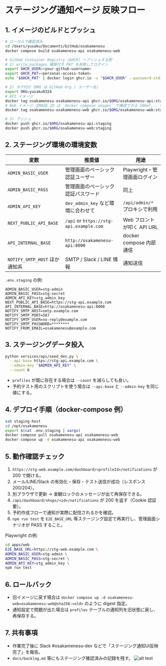 # ステージング通知ページ 反映フロー

## 1. イメージのビルドとプッシュ

```bash
# ローカルで確認済み
cd /Users/yusaku/Documents/GitHub/osakamenesu
docker compose build osakamenesu-api osakamenesu-web

# GitHub Container Registry (GHCR) へプッシュする例
# 1) write:packages 権限付き PAT を用意してログイン
export GHCR_USER=<your-github-username>
export GHCR_PAT=<personal-access-token>
echo "$GHCR_PAT" | docker login ghcr.io -u "$GHCR_USER" --password-stdin

# 2) タグ付け（ORG は GitHub Org / ユーザー名）
export ORG=yusaku0324
# API イメージ
docker tag osakamenesu-osakamenesu-api ghcr.io/$ORG/osakamenesu-api:staging
# Web イメージ（IMAGE ID は `docker compose images` で確認できる 160ef... 等でも可）
docker tag osakamenesu-osakamenesu-web ghcr.io/$ORG/osakamenesu-web:staging

# 3) プッシュ
docker push ghcr.io/$ORG/osakamenesu-api:staging
docker push ghcr.io/$ORG/osakamenesu-web:staging
```

## 2. ステージング環境の環境変数

| 変数 | 推奨値 | 用途 |
| ---- | ------ | ---- |
| `ADMIN_BASIC_USER` | 管理画面のベーシック認証ユーザー | Playwright・管理画面ログイン |
| `ADMIN_BASIC_PASS` | 管理画面のベーシック認証パスワード | 同上 |
| `ADMIN_API_KEY` | `dev_admin_key` など環境に合わせて | `/api/admin/*` プロキシで利用 |
| `NEXT_PUBLIC_API_BASE` | `/api` or `https://stg-api.example.com` | Web フロントが叩く API URL |
| `API_INTERNAL_BASE` | `http://osakamenesu-api:8000` | docker compose 内部通信 |
| `NOTIFY_SMTP_HOST` ほか通知系 | SMTP / Slack / LINE 情報 | 通知送信 |

`.env.staging` の例:

```
ADMIN_BASIC_USER=stg-admin
ADMIN_BASIC_PASS=stg-secret
ADMIN_API_KEY=stg_admin_key
NEXT_PUBLIC_API_BASE=https://stg-api.example.com
API_INTERNAL_BASE=http://osakamenesu-api:8000
NOTIFY_SMTP_HOST=smtp.example.com
NOTIFY_SMTP_PORT=587
NOTIFY_SMTP_USER=no-reply@example.com
NOTIFY_SMTP_PASSWORD=********
NOTIFY_FROM_EMAIL=osakamenesu@example.com
```

## 3. ステージングデータ投入

```bash
python services/api/seed_dev.py \
  --api-base https://stg-api.example.com \
  --admin-key "$ADMIN_API_KEY" \
  --count 6
```

- `profiles` が既に存在する場合は `--count` を減らしても良い。
- 予約テスト用のスクリプトを使う場合は `--api-base` と `--admin-key` を同じ値にする。

## 4. デプロイ手順（docker-compose 例）

```bash
ssh staging-host
cd /opt/osakamenesu
export $(cat .env.staging | xargs)
docker compose pull osakamenesu-api osakamenesu-web
docker compose up -d osakamenesu-api osakamenesu-web
```

## 5. 動作確認チェック

1. `https://stg-web.example.com/dashboard/<profileId>/notifications` が 200 で開ける。
2. メール/LINE/Slack の有効化・保存・テスト送信が成功（レスポンス 200/204）。
3. 別ブラウザで更新 → 楽観ロックのメッセージが出て再保存できる。
4. `/api/dashboard/shops/<id>/notifications` が 200 を返す（Cookie 認証要）。
5. 予約作成フローで通知が実際に配信されるかを確認。
6. `npm run test` を `E2E_BASE_URL` 等ステージング設定で再実行し、管理画面シナリオが PASS すること。

Playwright の例:

```bash
cd apps/web
E2E_BASE_URL=https://stg-web.example.com \
ADMIN_BASIC_USER=stg-admin \
ADMIN_BASIC_PASS=stg-secret \
ADMIN_API_KEY=stg_admin_key \
npm run test
```

## 6. ロールバック

- 旧イメージに戻す場合は `docker compose up -d osakamenesu-web=osakamenesu-web@sha256:<old>` のように digest 指定。
- 通知設定で問題が出た場合は `profiles` テーブルの通知列を旧状態に戻し、再保存する。

## 7. 共有事項

- 作業完了後に Slack #osakamenesu-dev などで「ステージング通知UI反映完了」を報告。
- `docs/backlog.md` 等にもステージング確認済みの記録を残す。
![alt text](image.png)